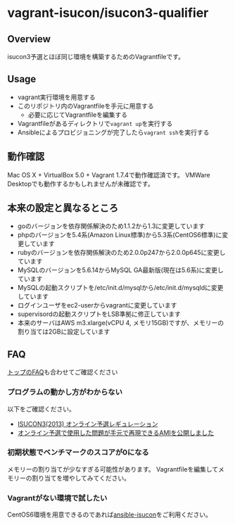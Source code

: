 # vagrant-isucon/isucon3-qualifier

## Overview

isucon3予選とほぼ同じ環境を構築するためのVagrantfileです。

## Usage

- vagrant実行環境を用意する
- このリポジトリ内のVagrantfileを手元に用意する
  - 必要に応じてVagrantfileを編集する
- Vagrantfileがあるディレクトリで`vagrant up`を実行する
- Ansibleによるプロビジョニングが完了したら`vagrant ssh`を実行する

## 動作確認

Mac OS X + VirtualBox 5.0 + Vagrant 1.7.4で動作確認済です。
VMWare Desktopでも動作するかもしれませんが未確認です。

## 本来の設定と異なるところ

- goのバージョンを依存関係解決のため1.1.2から1.3に変更しています
- phpのバージョンを5.4系(Amazon Linux標準)から5.3系(CentOS6標準)に変更しています
- rubyのバージョンを依存関係解決のため2.0.0p247から2.0.0p645に変更しています
- MySQLのバージョンを5.6.14からMySQL GA最新版(現在は5.6系)に変更しています
- MySQLの起動スクリプトを/etc/init.d/mysqlから/etc/init.d/mysqldに変更しています
- ログインユーザをec2-userからvagrantに変更しています
- supervisordの起動スクリプトをLSB準拠に修正しています
- 本来のサーバはAWS m3.xlarge(vCPU 4, メモリ15GB)ですが、メモリーの割り当ては2GBに設定しています

## FAQ

[トップのFAQ](../README.md#FAQ)も合わせてご確認ください

### プログラムの動かし方がわからない

以下をご確認ください。

- [ISUCON3(2013) オンライン予選レギュレーション](http://isucon.net/archives/31526183.html)
- [オンライン予選で使用した問題が手元で再現できるAMIを公開しました](http://isucon.net/archives/32971265.html)

### 初期状態でベンチマークのスコアが0になる

メモリーの割り当てが少なすぎる可能性があります。
Vagrantfileを編集してメモリーの割り当てを増やしてみてください。

### Vagrantがない環境で試したい

CentOS6環境を用意できるのであれば[ansible-isucon](https://github.com/matsuu/ansible-isucon)をご利用ください。
